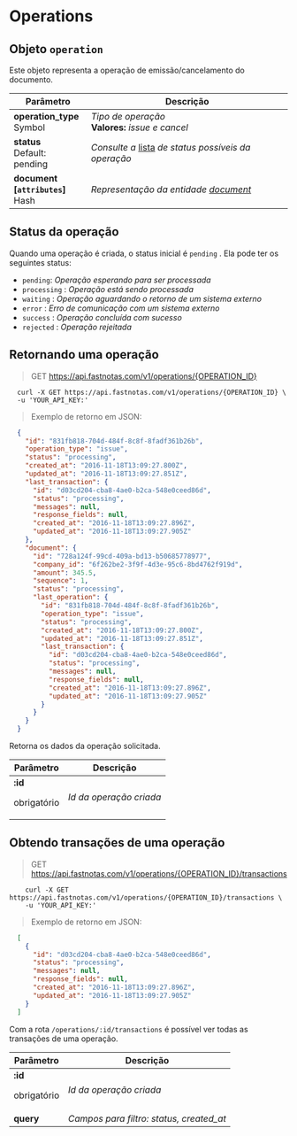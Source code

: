 # Operations

## Objeto `operation`

 Este objeto representa a operação de emissão/cancelamento do documento.


  Parâmetro |  Descrição
 -------------- | --------------
  **operation_type** <br> Symbol | *Tipo de operação* <br> **Valores:** *issue e cancel*
  **status** <br> Default: pending | *Consulte a* [lista](#status-da-opera-o) *de status possíveis da operação*
  **document <br> [`attributes`]** <br> Hash | *Representação da entidade [document](#documents)*

## Status da operação

Quando uma operação é criada, o status inicial é `pending` . Ela pode ter os seguintes status:


  * `pending`: *Operação esperando para ser processada*
  * `processing` : *Operação está sendo processada*
  * `waiting` : *Operação aguardando o retorno de um sistema externo*
  * `error` : *Erro de comunicação com um sistema externo*
  * `success` : *Operação concluída com sucesso*
  * `rejected` : *Operação rejeitada*


## Retornando uma operação

> GET https://api.fastnotas.com/v1/operations/{OPERATION_ID}

  ```shell
    curl -X GET https://api.fastnotas.com/v1/operations/{OPERATION_ID} \
    -u 'YOUR_API_KEY:'
  ```
  > Exemplo de retorno em JSON:

  ```json
    {
      "id": "831fb818-704d-484f-8c8f-8fadf361b26b",
      "operation_type": "issue",
      "status": "processing",
      "created_at": "2016-11-18T13:09:27.800Z",
      "updated_at": "2016-11-18T13:09:27.851Z",
      "last_transaction": {
        "id": "d03cd204-cba8-4ae0-b2ca-548e0ceed86d",
        "status": "processing",
        "messages": null,
        "response_fields": null,
        "created_at": "2016-11-18T13:09:27.896Z",
        "updated_at": "2016-11-18T13:09:27.905Z"
      },
      "document": {
        "id": "728a124f-99cd-409a-bd13-b50685778977",
        "company_id": "6f262be2-3f9f-4d3e-95c6-8bd4762f919d",
        "amount": 345.5,
        "sequence": 1,
        "status": "processing",
        "last_operation": {
          "id": "831fb818-704d-484f-8c8f-8fadf361b26b",
          "operation_type": "issue",
          "status": "processing",
          "created_at": "2016-11-18T13:09:27.800Z",
          "updated_at": "2016-11-18T13:09:27.851Z",
          "last_transaction": {
            "id": "d03cd204-cba8-4ae0-b2ca-548e0ceed86d",
            "status": "processing",
            "messages": null,
            "response_fields": null,
            "created_at": "2016-11-18T13:09:27.896Z",
            "updated_at": "2016-11-18T13:09:27.905Z"
          }
        }
      }
    }
  ```

Retorna os dados da operação solicitada.

  Parâmetro | Descrição
 -------------- | --------------
  **:id** <br> <p>obrigatório</p> | *Id da operação criada*


## Obtendo transações de uma operação

> GET https://api.fastnotas.com/v1/operations/{OPERATION_ID}/transactions

```shell
    curl -X GET https://api.fastnotas.com/v1/operations/{OPERATION_ID}/transactions \
    -u 'YOUR_API_KEY:'
```

> Exemplo de retorno em JSON:

```json
  [
    {
      "id": "d03cd204-cba8-4ae0-b2ca-548e0ceed86d",
      "status": "processing",
      "messages": null,
      "response_fields": null,
      "created_at": "2016-11-18T13:09:27.896Z",
      "updated_at": "2016-11-18T13:09:27.905Z"
    }
  ]
```

Com a rota `/operations/:id/transactions` é possível ver todas as transações de uma operação.

Parâmetro | Descrição
 -------------- | --------------
  **:id** <br> <p>obrigatório</p> | *Id da operação criada*
  **query** |  *Campos para filtro: status, created_at*
